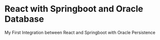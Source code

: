 # React with Springboot and Oracle Database
My First Integration between React and Springboot with Oracle Persistence
